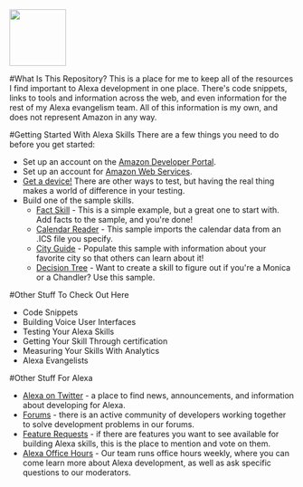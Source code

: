<img src="https://github.com/jeffblankenburg/alexa/blob/master/start_here/images/alexalogo.png" height="100">

#What Is This Repository?
This is a place for me to keep all of the resources I find important to Alexa development in one place.  There's code snippets, links to tools and information across the web, and even information for the rest of my Alexa evangelism team.  All of this information is my own, and does not represent Amazon in any way.


#Getting Started With Alexa Skills
There are a few things you need to do before you get started:

* Set up an account on the [Amazon Developer Portal](http://developer.amazon.com).
* Set up an account for [Amazon Web Services](http://aws.amazon.com).
* [Get a device!](http://amzn.to/2iQkYlF)  There are other ways to test, but having the real thing makes a world of difference in your testing.
* Build one of the sample skills.
    * [Fact Skill](https://github.com/alexa/skill-sample-nodejs-fact) - This is a simple example, but a great one to start with.  Add facts to the sample, and you're done!
    * [Calendar Reader](https://github.com/alexa/skill-sample-nodejs-calendar-reader) - This sample imports the calendar data from an .ICS file you specify.
    * [City Guide](https://github.com/alexa/skill-sample-nodejs-city-guide) - Populate this sample with information about your favorite city so that others can learn about it!
    * [Decision Tree](https://github.com/alexa/skill-sample-nodejs-decision-tree) - Want to create a skill to figure out if you're a Monica or a Chandler?  Use this sample.

#Other Stuff To Check Out Here
*  Code Snippets
*  Building Voice User Interfaces
*  Testing Your Alexa Skills
*  Getting Your Skill Through certification
*  Measuring Your Skills With Analytics
*  Alexa Evangelists

#Other Stuff For Alexa
*  [Alexa on Twitter](http://twitter.com/alexadevs) - a place to find news, announcements, and information about developing for Alexa.
*  [Forums](https://forums.developer.amazon.com/spaces/23/index.html) - there is an active community of developers working together to solve development problems in our forums.
*  [Feature Requests](https://forums.developer.amazon.com/spaces/185/index.html) - if there are features you want to see available for building Alexa skills, this is the place to mention and vote on them.
*  [Alexa Office Hours](https://attendee.gotowebinar.com/rt/8389200425172113931) - Our team runs office hours weekly, where you can come learn more about Alexa development, as well as ask specific questions to our moderators.














<!--
| [Getting Started](https://developer.amazon.com/public/solutions/alexa/alexa-skills-kit/getting-started-guide) | [Alexa Skills Kit](https://developer.amazon.com/public/solutions/alexa/alexa-skills-kit/content/alexa-skills-developer-training) | [Lambda Functions](https://developer.amazon.com/public/solutions/alexa/alexa-skills-kit/docs/developing-an-alexa-skill-as-a-lambda-function) | [Voice Design](https://developer.amazon.com/public/solutions/alexa/alexa-skills-kit/docs/alexa-skills-kit-voice-design-best-practices) | [Testing](https://developer.amazon.com/public/solutions/alexa/alexa-skills-kit/docs/testing-an-alexa-skill) | [Blog](https://developer.amazon.com/public/community/blog/tag/Alexa) | [Forums](https://forums.developer.amazon.com/spaces/23/Alexa+Skills+Kit.html) |
|---------|-------------|----------------|------------------------|-----------|-----------------|-------------|

This GitHub repository is meant to provide an extensive set of links, code, and resources for both new and experienced Alexa developers.

#What is an Alexa skill?

Skills to Alexa are like apps on your phone.  There's a [marketplace](http://amazon.com/skills), you can add them to your account, and they make your great device even better.  Skills make it easier to [order a pizza](https://www.amazon.com/Dominos-Pizza-LLC/dp/B01B5G99CC/ref=sr_1_1?s=digital-skills&ie=UTF8&qid=1480978760&sr=1-1&keywords=dominos), play a [game of Jeopardy](https://www.amazon.com/Sony-Pictures-Television-Jeopardy-J6/dp/B019G0M2WS/ref=sr_1_1?s=digital-skills&ie=UTF8&qid=1480978784&sr=1-1&keywords=jeopardy), or even [find out how much gas is left in your tank](https://www.amazon.com/Automatic/dp/B017OJL1IE/ref=sr_1_1?s=digital-skills&ie=UTF8&qid=1480978809&sr=1-1&keywords=automatic).

#How do I build a skill?

Skills are made up of two parts, just like most software you use today.  There's the server-side logic: the code that makes your skill take action, and there's the user interface, which is made entirely of your user's voice commands.  These two pieces together comprise a skill for Alexa.  To get started building your first skill, we recommend trying our [Fact Skill Tutorial](https://github.com/alexa/skill-sample-nodejs-fact).  It will walk you through each step of the process, explaining each of the important pieces of skill construction along the way.

#Where can I ask questions?

There are plenty of places to connect with the Alexa team to get your questions answered.  Here's a few places you can start:

* [Office Hours](https://attendee.gotowebinar.com/rt/8389200425172113931) - Our team runs office hours weekly, where you can come learn more about Alexa development, as well as ask specific questions to our moderators.
* 
* [Feature Requests](https://forums.developer.amazon.com/spaces/185/index.html) - if there are features missing from Alexa, or any of the supporting technology, this is the place to ask for it.  Vote up the features you need, and see what others are asking for.
* [Twitter](http://twitter.com/alexadevs)
* [Alexa Evangelists](https://github.com/jeffblankenburg/alexa/tree/master/evangelists) - several people on our team are dedicated to helping to grow and educate software developers about Alexa development.


Once you've published your first skill, we highly recommend checking out the sections highlighted at the top of this page.  There's much more to learn about [Voice User Interfaces](https://github.com/jeffblankenburg/alexa/tree/master/voice_user_interface), [testing your skills](https://github.com/jeffblankenburg/alexa/tree/master/testing), [certification](https://github.com/jeffblankenburg/alexa/tree/master/certification), and even [measuring how and when your skill is getting used](https://github.com/jeffblankenburg/alexa/tree/master/analytics)!

## Important Links You Should Know About

* [Alexa Developer Portal](http://developer.amazon.com) - this is where you create the user interfaces for your skills.
* [AWS Developer Console](http://aws.amazon.com) - this is where you create the logic for your skills, as a Lambda function.
* [Alexa @ GitHub](http://github.com/alexa) - a great pile of sample code and tutorials to help you get a skill up and running.
* [EchoSim](http://echosim.io) - a virtual Alexa device in your browser.  A great way to test your skills with voice without a device.
* [Alexa Developer Blog](https://developer.amazon.com/public/community/blog/tag/Alexa) - our blog for news related to Alexa development.

## Authors

* **Jeff Blankenburg** - *Initial work* - [Jeff Blankenburg](https://github.com/jeffblankenburg)

See also the list of [contributors](https://github.com/jeffblankenburg/alexa/contributors) who participated in this project.

## License

This project is licensed under the MIT License - see the [LICENSE.md](LICENSE.md) file for details

-->
